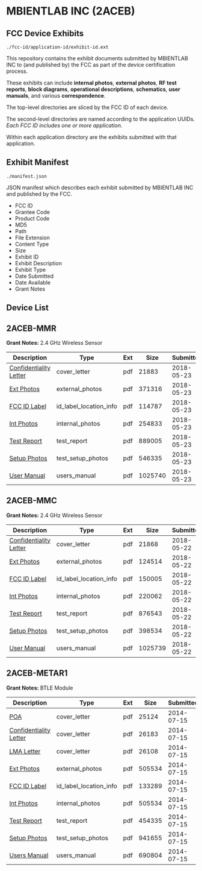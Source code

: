 # MBIENTLAB INC (2ACEB)
## FCC Device Exhibits

```
./fcc-id/application-id/exhibit-id.ext
```

This repository contains the exhibit documents submitted by MBIENTLAB INC to (and published by) the FCC as part of the device certification process.

These exhibits can include **internal photos**, **external photos**, **RF test reports**, **block diagrams**, **operational descriptions**, **schematics**, **user manuals**, and various **correspondence**.

The top-level directories are sliced by the FCC ID of each device.

The second-level directories are named according to the application UUIDs. *Each FCC ID includes one or more application.*

Within each application directory are the exhibits submitted with that application. 

## Exhibit Manifest

```
./manifest.json
```

JSON manifest which describes each exhibit submitted by MBIENTLAB INC and published by the FCC.

- FCC ID
- Grantee Code
- Product Code
- MD5
- Path
- File Extension
- Content Type
- Size
- Exhibit ID
- Exhibit Description
- Exhibit Type
- Date Submitted
- Date Available
- Grant Notes

## Device List
## 2ACEB-MMR
**Grant Notes:** 2.4 GHz Wireless Sensor

| Description | Type | Ext | Size | Submitted | Available |
| ----------- | ---- | --- | ---- | --------- | --------- |
| [Confidentiality Letter](2ACEB-MMR/cea5c9e01a9e58690914bd08b5244a08/3861954.pdf) | cover_letter | pdf | 21883 | 2018-05-23 | 2018-05-23 |
| [Ext Photos](2ACEB-MMR/cea5c9e01a9e58690914bd08b5244a08/3861956.pdf) | external_photos | pdf | 371316 | 2018-05-23 | 2018-05-23 |
| [FCC ID Label](2ACEB-MMR/cea5c9e01a9e58690914bd08b5244a08/3861957.pdf) | id_label_location_info | pdf | 114787 | 2018-05-23 | 2018-05-23 |
| [Int Photos](2ACEB-MMR/cea5c9e01a9e58690914bd08b5244a08/3861958.pdf) | internal_photos | pdf | 254833 | 2018-05-23 | 2018-05-23 |
| [Test Report](2ACEB-MMR/cea5c9e01a9e58690914bd08b5244a08/3861961.pdf) | test_report | pdf | 889005 | 2018-05-23 | 2018-05-23 |
| [Setup Photos](2ACEB-MMR/cea5c9e01a9e58690914bd08b5244a08/3861962.pdf) | test_setup_photos | pdf | 546335 | 2018-05-23 | 2018-05-23 |
| [User Manual](2ACEB-MMR/cea5c9e01a9e58690914bd08b5244a08/3861963.pdf) | users_manual | pdf | 1025740 | 2018-05-23 | 2018-05-23 |
## 2ACEB-MMC
**Grant Notes:** 2.4 GHz Wireless Sensor

| Description | Type | Ext | Size | Submitted | Available |
| ----------- | ---- | --- | ---- | --------- | --------- |
| [Confidentiality Letter](2ACEB-MMC/d2c33660010224029a6c34e82509daf0/3860402.pdf) | cover_letter | pdf | 21868 | 2018-05-22 | 2018-05-22 |
| [Ext Photos](2ACEB-MMC/d2c33660010224029a6c34e82509daf0/3860404.pdf) | external_photos | pdf | 124514 | 2018-05-22 | 2018-05-22 |
| [FCC ID Label](2ACEB-MMC/d2c33660010224029a6c34e82509daf0/3860405.pdf) | id_label_location_info | pdf | 150005 | 2018-05-22 | 2018-05-22 |
| [Int Photos](2ACEB-MMC/d2c33660010224029a6c34e82509daf0/3860406.pdf) | internal_photos | pdf | 220062 | 2018-05-22 | 2018-05-22 |
| [Test Report](2ACEB-MMC/d2c33660010224029a6c34e82509daf0/3860409.pdf) | test_report | pdf | 876543 | 2018-05-22 | 2018-05-22 |
| [Setup Photos](2ACEB-MMC/d2c33660010224029a6c34e82509daf0/3860410.pdf) | test_setup_photos | pdf | 398534 | 2018-05-22 | 2018-05-22 |
| [User Manual](2ACEB-MMC/d2c33660010224029a6c34e82509daf0/3860411.pdf) | users_manual | pdf | 1025739 | 2018-05-22 | 2018-05-22 |
## 2ACEB-METAR1
**Grant Notes:** BTLE Module

| Description | Type | Ext | Size | Submitted | Available |
| ----------- | ---- | --- | ---- | --------- | --------- |
| [POA](2ACEB-METAR1/f17a974e77b79940de4360dca8126cbb/2325817.pdf) | cover_letter | pdf | 25124 | 2014-07-15 | 2014-07-15 |
| [Confidentiality Letter](2ACEB-METAR1/f17a974e77b79940de4360dca8126cbb/2325818.pdf) | cover_letter | pdf | 26183 | 2014-07-15 | 2014-07-15 |
| [LMA Letter](2ACEB-METAR1/f17a974e77b79940de4360dca8126cbb/2325819.pdf) | cover_letter | pdf | 26108 | 2014-07-15 | 2014-07-15 |
| [Ext Photos](2ACEB-METAR1/f17a974e77b79940de4360dca8126cbb/2325821.pdf) | external_photos | pdf | 505534 | 2014-07-15 | 2014-08-29 |
| [FCC ID Label](2ACEB-METAR1/f17a974e77b79940de4360dca8126cbb/2325822.pdf) | id_label_location_info | pdf | 133289 | 2014-07-15 | 2014-07-15 |
| [Int Photos](2ACEB-METAR1/f17a974e77b79940de4360dca8126cbb/2325821.pdf) | internal_photos | pdf | 505534 | 2014-07-15 | 2014-08-29 |
| [Test Report](2ACEB-METAR1/f17a974e77b79940de4360dca8126cbb/2325826.pdf) | test_report | pdf | 454335 | 2014-07-15 | 2014-07-15 |
| [Setup Photos](2ACEB-METAR1/f17a974e77b79940de4360dca8126cbb/2325827.pdf) | test_setup_photos | pdf | 941655 | 2014-07-15 | 2014-08-29 |
| [Users Manual](2ACEB-METAR1/f17a974e77b79940de4360dca8126cbb/2325828.pdf) | users_manual | pdf | 690804 | 2014-07-15 | 2014-08-29 |
